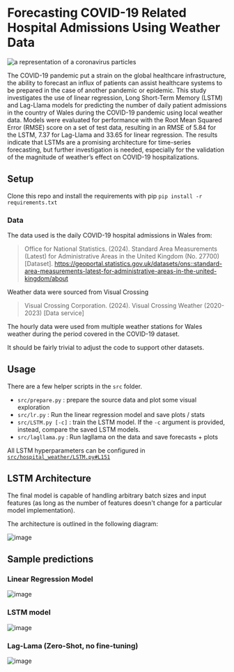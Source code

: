 # Forecasting COVID-19 Related Hospital Admissions Using Weather Data

![a representation of a coronavirus particles](https://github.com/user-attachments/assets/8f96c6c0-dfee-4bba-bb94-9264bbfa7d23)

The COVID-19 pandemic put a strain on the global healthcare infrastructure, the ability to forecast an influx of patients can assist healthcare systems to be prepared in the case of another pandemic or epidemic. This study investigates the use of linear regression, Long Short-Term Memory (LSTM) and Lag-Llama models for predicting the number of daily patient admissions in the country of Wales during the COVID-19 pandemic using local weather data. Models were evaluated for performance with the Root Mean Squared Error (RMSE) score on a set of test data, resulting in an RMSE of 5.84 for the LSTM, 7.37 for Lag-Llama and 33.65 for linear regression. The results indicate that LSTMs are a promising architecture for time-series forecasting, but further investigation is needed, especially for the validation of the magnitude of weather’s effect on COVID-19 hospitalizations.

## Setup

Clone this repo and install the requirements with pip `pip install -r requirements.txt`

### Data

The data used is the daily COVID-19 hospital admissions in Wales from:

> Office for National Statistics. (2024). Standard Area Measurements (Latest) for Administrative Areas in the United Kingdom (No. 27700) [Dataset]. https://geoportal.statistics.gov.uk/datasets/ons::standard-area-measurements-latest-for-administrative-areas-in-the-united-kingdom/about

Weather data were sourced from Visual Crossing

> Visual Crossing Corporation. (2024). Visual Crossing Weather (2020-2023) [Data service]

The hourly data were used from multiple weather stations for Wales weather during the period covered in the COVID-19 dataset.

It should be fairly trivial to adjust the code to support other datasets.

## Usage

There are a few helper scripts in the `src` folder.

- `src/prepare.py` : prepare the source data and plot some visual exploration
- `src/lr.py` : Run the linear regression model and save plots / stats
- `src/LSTM.py [-c]` : train the LSTM model. If the `-c` argument is provided, instead, compare the saved LSTM models.
- `src/lagllama.py` : Run lagllama on the data and save forecasts + plots

All LSTM hyperparameters can be configured in [`src/hospital_weather/LSTM.py#L151`](https://github.com/zeyus/HospitalAdmissions-Weather/blob/main/src/hospital_weather/LSTM.py#L151)

## LSTM Architecture

The final model is capable of handling arbitrary batch sizes and input features (as long as the number of features doesn't change for a particular model implementation).

The architecture is outlined in the following diagram:

![image](https://github.com/user-attachments/assets/c5580b62-8066-4e9e-a2c3-8b725939d005)


## Sample predictions

### Linear Regression Model

![image](https://github.com/user-attachments/assets/e4cf20d7-7fe5-4d69-a844-a626ae83c794)

### LSTM model

![image](https://github.com/user-attachments/assets/c7c949f6-6933-448b-bd43-b39df02744eb)

### Lag-Lama (Zero-Shot, no fine-tuning)

![image](https://github.com/user-attachments/assets/aa15c9e8-6d23-47b5-815c-1700c9df991a)

